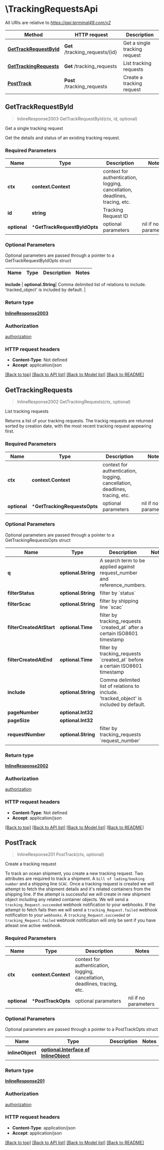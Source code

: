 # \TrackingRequestsApi

All URIs are relative to *https://api.terminal49.com/v2*

Method | HTTP request | Description
------------- | ------------- | -------------
[**GetTrackRequestById**](TrackingRequestsApi.md#GetTrackRequestById) | **Get** /tracking_requests/{id} | Get a single tracking request
[**GetTrackingRequests**](TrackingRequestsApi.md#GetTrackingRequests) | **Get** /tracking_requests | List tracking requests
[**PostTrack**](TrackingRequestsApi.md#PostTrack) | **Post** /tracking_requests | Create a tracking request



## GetTrackRequestById

> InlineResponse2003 GetTrackRequestById(ctx, id, optional)

Get a single tracking request

Get the details and status of an existing tracking request. 

### Required Parameters


Name | Type | Description  | Notes
------------- | ------------- | ------------- | -------------
**ctx** | **context.Context** | context for authentication, logging, cancellation, deadlines, tracing, etc.
**id** | **string**| Tracking Request ID | 
 **optional** | ***GetTrackRequestByIdOpts** | optional parameters | nil if no parameters

### Optional Parameters

Optional parameters are passed through a pointer to a GetTrackRequestByIdOpts struct


Name | Type | Description  | Notes
------------- | ------------- | ------------- | -------------

 **include** | **optional.String**| Comma delimited list of relations to include. &#39;tracked_object&#39; is included by default. | 

### Return type

[**InlineResponse2003**](inline_response_200_3.md)

### Authorization

[authorization](../README.md#authorization)

### HTTP request headers

- **Content-Type**: Not defined
- **Accept**: application/json

[[Back to top]](#) [[Back to API list]](../README.md#documentation-for-api-endpoints)
[[Back to Model list]](../README.md#documentation-for-models)
[[Back to README]](../README.md)


## GetTrackingRequests

> InlineResponse2002 GetTrackingRequests(ctx, optional)

List tracking requests

Returns a list of your tracking requests. The trackig requests are returned sorted by creation date, with the most recent tracking request appearing first.

### Required Parameters


Name | Type | Description  | Notes
------------- | ------------- | ------------- | -------------
**ctx** | **context.Context** | context for authentication, logging, cancellation, deadlines, tracing, etc.
 **optional** | ***GetTrackingRequestsOpts** | optional parameters | nil if no parameters

### Optional Parameters

Optional parameters are passed through a pointer to a GetTrackingRequestsOpts struct


Name | Type | Description  | Notes
------------- | ------------- | ------------- | -------------
 **q** | **optional.String**| A search term to be applied against request_number and reference_numbers. | 
 **filterStatus** | **optional.String**| filter by &#x60;status&#x60; | 
 **filterScac** | **optional.String**| filter by shipping line &#x60;scac&#x60; | 
 **filterCreatedAtStart** | **optional.Time**| filter by tracking_requests &#x60;created_at&#x60; after a certain ISO8601 timestamp | 
 **filterCreatedAtEnd** | **optional.Time**| filter by tracking_requests &#x60;created_at&#x60; before a certain ISO8601 timestamp | 
 **include** | **optional.String**| Comma delimited list of relations to include. &#39;tracked_object&#39; is included by default. | 
 **pageNumber** | **optional.Int32**|  | 
 **pageSize** | **optional.Int32**|  | 
 **requestNumber** | **optional.String**| filter by tracking_requests &#x60;request_number&#x60; | 

### Return type

[**InlineResponse2002**](inline_response_200_2.md)

### Authorization

[authorization](../README.md#authorization)

### HTTP request headers

- **Content-Type**: Not defined
- **Accept**: application/json

[[Back to top]](#) [[Back to API list]](../README.md#documentation-for-api-endpoints)
[[Back to Model list]](../README.md#documentation-for-models)
[[Back to README]](../README.md)


## PostTrack

> InlineResponse201 PostTrack(ctx, optional)

Create a tracking request

To track an ocean shipment, you create a new tracking request.  Two attributes are required to track a shipment. A `bill of lading/booking number` and a shipping line `SCAC`.   Once a tracking request is created we will attempt to fetch the shipment details and it's related containers from the shipping line. If the attempt is successful we will create in new shipment object including any related container objects. We will send a `tracking_Request.succeeded` webhook notification to your webhooks.    If the attempt to fetch fails then we will send a `tracking_Request.failed` webhook notification to your `webhooks`.    A `tracking_Request.succeeded` or `tracking_Request.failed` webhook notificaiton will only be sent  if you have  atleast one active webhook. 

### Required Parameters


Name | Type | Description  | Notes
------------- | ------------- | ------------- | -------------
**ctx** | **context.Context** | context for authentication, logging, cancellation, deadlines, tracing, etc.
 **optional** | ***PostTrackOpts** | optional parameters | nil if no parameters

### Optional Parameters

Optional parameters are passed through a pointer to a PostTrackOpts struct


Name | Type | Description  | Notes
------------- | ------------- | ------------- | -------------
 **inlineObject** | [**optional.Interface of InlineObject**](InlineObject.md)|  | 

### Return type

[**InlineResponse201**](inline_response_201.md)

### Authorization

[authorization](../README.md#authorization)

### HTTP request headers

- **Content-Type**: application/json
- **Accept**: application/json

[[Back to top]](#) [[Back to API list]](../README.md#documentation-for-api-endpoints)
[[Back to Model list]](../README.md#documentation-for-models)
[[Back to README]](../README.md)

